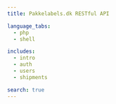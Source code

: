 ```yaml
---
title: Pakkelabels.dk RESTful API

language_tabs:
  - php
  - shell

includes:
  - intro
  - auth
  - users
  - shipments

search: true
---
```

